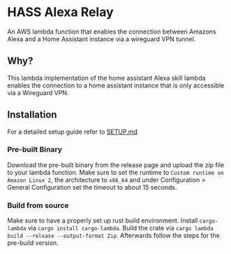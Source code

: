 # HASS Alexa Relay

An AWS lambda function that enables the connection between Amazons Alexa and a Home Assistant instance via a wireguard VPN tunnel.

## Why?
This lambda implementation of the home assistant Alexa skill lambda enables the connection to a home assistant instance that is only accessible via a Wireguard VPN.

## Installation
For a detailed setup guide refer to [SETUP.md](/SETUP.md)

### Pre-built Binary
Download the pre-built binary from the release page and upload the zip file to your lambda function. Make sure to set the runtime to `Custom runtime on Amazon Linux 2`,
the architecture to `x86_64` and under Configuration > General Configuration set the timeout to about 15 seconds.

### Build from source
Make sure to have a properly set up rust build environment. Install `cargo-lambda` via `cargo install cargo-lambda`.
Build the crate via `cargo lambda build --release --output-format Zip`. Afterwards follow the steps for the pre-build version.

